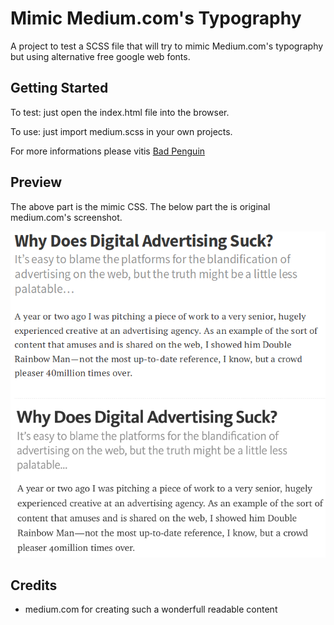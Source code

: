# Mimic Medium.com's Typography

A project to test a SCSS file that will try to mimic Medium.com's typography but using alternative free google web fonts.

## Getting Started

To test: just open the index.html file into the browser.

To use: just import medium.scss in your own projects. 

For more informations please vitis [Bad Penguin](http://www.badpenguin.org)

## Preview

The above part is the mimic CSS. The below part the is original medium.com's screenshot.

![Mimic vs Medium](img/mimic-preview.png)

## Credits

- medium.com for creating such a wonderfull readable content

